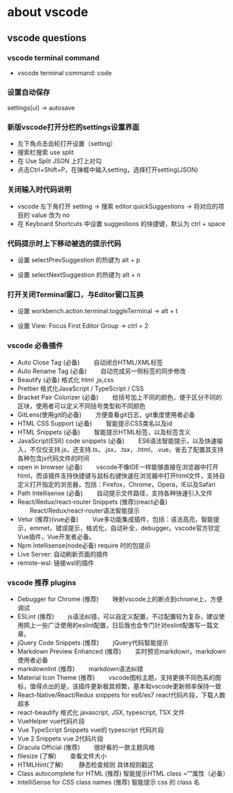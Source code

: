 # about vscode

## vscode questions

### vscode terminal command

- vscode terminal command: code

### 设置自动保存
settings(ui) -> autosave 

### 新版vscode打开分栏的settings设置界面
- 左下角点击齿轮打开设置（setting）
- 搜索栏搜索 use split
- 在 Use Split JSON 上打上对勾
- 点击Ctrl+Shift+P，在弹框中输入setting，选择打开setting(JSON)


### 关闭输入时代码说明 

- vscode 左下角打开 setting -> 搜索 editor.quickSuggestions -> 将对应的项目的 value 改为 no
- 在 Keyboard Shortcuts 中设置 suggestions 的快捷键，默认为 ctrl + space

### 代码提示时上下移动被选的提示代码

- 设置 selectPrevSuggestion 的热键为 alt + p

- 设置 selectNextSuggestion 的热键为 alt + n

### 打开关闭Terminal窗口，与Editor窗口互换

- 设置 workbench.action.terminal.toggleTerminal -> alt + t

- 设置 View: Focus First Editor Group -> ctrl + 2

### vscode 必备插件
- Auto Close Tag (必备) 　　自动闭合HTML/XML标签
- Auto Rename Tag (必备) 　　自动完成另一侧标签的同步修改
- Beautify (必备) 格式化 html ,js,css
- Prettier 格式化JavaScript / TypeScript / CSS 
- Bracket Pair Colorizer (必备) 　　给括号加上不同的颜色，便于区分不同的区块，使用者可以定义不同括号类型和不同颜色 
- GitLens(使用git的必备) 　　方便查看git日志，git重度使用者必备
- HTML CSS Support (必备) 　　智能提示CSS类名以及id 
- HTML Snippets (必备) 　　智能提示HTML标签，以及标签含义
- JavaScript(ES6) code snippets (必备) 　　ES6语法智能提示，以及快速输入，不仅仅支持.js，还支持.ts，.jsx，.tsx，.html，.vue，省去了配置其支持各种包含js代码文件的时间
- open in browser (必备) 　　vscode不像IDE一样能够直接在浏览器中打开html，而该插件支持快捷键与鼠标右键快速在浏览器中打开html文件，支持自定义打开指定的浏览器，包括：Firefox，Chrome，Opera，IE以及Safari
- Path Intellisense (必备) 　　自动提示文件路径，支持各种快速引入文件
- React/Redux/react-router Snippets (推荐)(react必备) 　　React/Redux/react-router语法智能提示
- Vetur (推荐)(vue必备) 　　Vue多功能集成插件，包括：语法高亮，智能提示，emmet，错误提示，格式化，自动补全，debugger。vscode官方钦定Vue插件，Vue开发者必备。
-  Npm Intellisense(node必备) require 时的包提示
-  Live Server: 自动刷新页面的插件
-  remote-wsl: 链接wsl的插件

### vscode 推荐 plugins

- Debugger for Chrome (推荐) 　　映射vscode上的断点到chrome上，方便调试
- ESLint (推荐) 　　js语法纠错，可以自定义配置，不过配置较为复杂，建议使用网上一些广泛使用的eslint配置，日后我也会专门针对eslint配置写一篇文章。 
- jQuery Code Snippets (推荐) 　　jQuery代码智能提示
- Markdown Preview Enhanced (推荐) 　　实时预览markdown，markdown使用者必备
- markdownlint (推荐) 　　markdown语法纠错
- Material Icon Theme (推荐) 　　vscode图标主题，支持更换不同色系的图标，值得点出的是，该插件更新极其频繁，基本和vscode更新频率保持一致
- React-Native/React/Redux snippets for es6/es7 react代码片段，下载人数超多
- react-beautify 格式化 javascript, JSX, typescript, TSX 文件
- VueHelper vue代码片段
- Vue TypeScript Snippets vue的 typescript 代码片段
- Vue 2 Snippets vue 2代码片段
- Dracula Official (推荐) 　　很好看的一款主题风格
- filesize (了解) 　　查看文件大小
- HTMLHint(了解) 　　 静态检查规则 具体规则戳这
- Class autocomplete for HTML (推荐) 智能提示HTML class =“”属性（必备） 
- IntelliSense for CSS class names (推荐) 智能提示 css 的 class 名